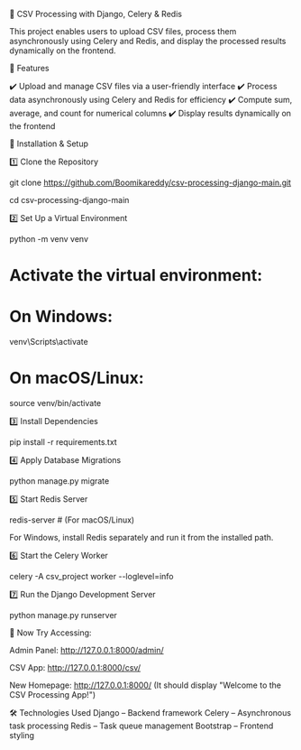 📂 CSV Processing with Django, Celery & Redis


This project enables users to upload CSV files, process them asynchronously using Celery and Redis, and display the processed results dynamically on the frontend.

🚀 Features

✔️ Upload and manage CSV files via a user-friendly interface
✔️ Process data asynchronously using Celery and Redis for efficiency
✔️ Compute sum, average, and count for numerical columns
✔️ Display results dynamically on the frontend

🔧 Installation & Setup

1️⃣ Clone the Repository

git clone https://github.com/Boomikareddy/csv-processing-django-main.git

cd csv-processing-django-main

2️⃣ Set Up a Virtual Environment

python -m venv venv

# Activate the virtual environment:

# On Windows:

venv\Scripts\activate

# On macOS/Linux:

source venv/bin/activate

3️⃣ Install Dependencies

pip install -r requirements.txt

4️⃣ Apply Database Migrations

python manage.py migrate

5️⃣ Start Redis Server

redis-server  # (For macOS/Linux)

For Windows, install Redis separately and run it from the installed path.

6️⃣ Start the Celery Worker

celery -A csv_project worker --loglevel=info

7️⃣ Run the Django Development Server

python manage.py runserver

🎯 Now Try Accessing:

Admin Panel: http://127.0.0.1:8000/admin/

CSV App: http://127.0.0.1:8000/csv/

New Homepage: http://127.0.0.1:8000/ (It should display "Welcome to the CSV Processing App!")

🛠 Technologies Used
Django – Backend framework
Celery – Asynchronous task processing
Redis – Task queue management
Bootstrap – Frontend styling

